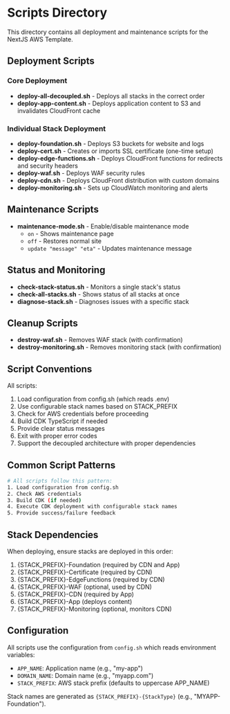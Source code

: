 # Scripts Directory

This directory contains all deployment and maintenance scripts for the NextJS AWS Template.

## Deployment Scripts

### Core Deployment

- **deploy-all-decoupled.sh** - Deploys all stacks in the correct order
- **deploy-app-content.sh** - Deploys application content to S3 and invalidates CloudFront cache

### Individual Stack Deployment

- **deploy-foundation.sh** - Deploys S3 buckets for website and logs
- **deploy-cert.sh** - Creates or imports SSL certificate (one-time setup)
- **deploy-edge-functions.sh** - Deploys CloudFront functions for redirects and security headers
- **deploy-waf.sh** - Deploys WAF security rules
- **deploy-cdn.sh** - Deploys CloudFront distribution with custom domains
- **deploy-monitoring.sh** - Sets up CloudWatch monitoring and alerts

## Maintenance Scripts

- **maintenance-mode.sh** - Enable/disable maintenance mode
  - `on` - Shows maintenance page
  - `off` - Restores normal site
  - `update "message" "eta"` - Updates maintenance message

## Status and Monitoring

- **check-stack-status.sh** - Monitors a single stack's status
- **check-all-stacks.sh** - Shows status of all stacks at once
- **diagnose-stack.sh** - Diagnoses issues with a specific stack

## Cleanup Scripts

- **destroy-waf.sh** - Removes WAF stack (with confirmation)
- **destroy-monitoring.sh** - Removes monitoring stack (with confirmation)

## Script Conventions

All scripts:

1. Load configuration from config.sh (which reads .env)
2. Use configurable stack names based on STACK_PREFIX
3. Check for AWS credentials before proceeding
4. Build CDK TypeScript if needed
5. Provide clear status messages
6. Exit with proper error codes
7. Support the decoupled architecture with proper dependencies

## Common Script Patterns

```bash
# All scripts follow this pattern:
1. Load configuration from config.sh
2. Check AWS credentials
3. Build CDK (if needed)
4. Execute CDK deployment with configurable stack names
5. Provide success/failure feedback
```

## Stack Dependencies

When deploying, ensure stacks are deployed in this order:

1. {STACK_PREFIX}-Foundation (required by CDN and App)
2. {STACK_PREFIX}-Certificate (required by CDN)
3. {STACK_PREFIX}-EdgeFunctions (required by CDN)
4. {STACK_PREFIX}-WAF (optional, used by CDN)
5. {STACK_PREFIX}-CDN (required by App)
6. {STACK_PREFIX}-App (deploys content)
7. {STACK_PREFIX}-Monitoring (optional, monitors CDN)

## Configuration

All scripts use the configuration from `config.sh` which reads environment variables:

- `APP_NAME`: Application name (e.g., "my-app")
- `DOMAIN_NAME`: Domain name (e.g., "myapp.com")
- `STACK_PREFIX`: AWS stack prefix (defaults to uppercase APP_NAME)

Stack names are generated as `{STACK_PREFIX}-{StackType}` (e.g., "MYAPP-Foundation").